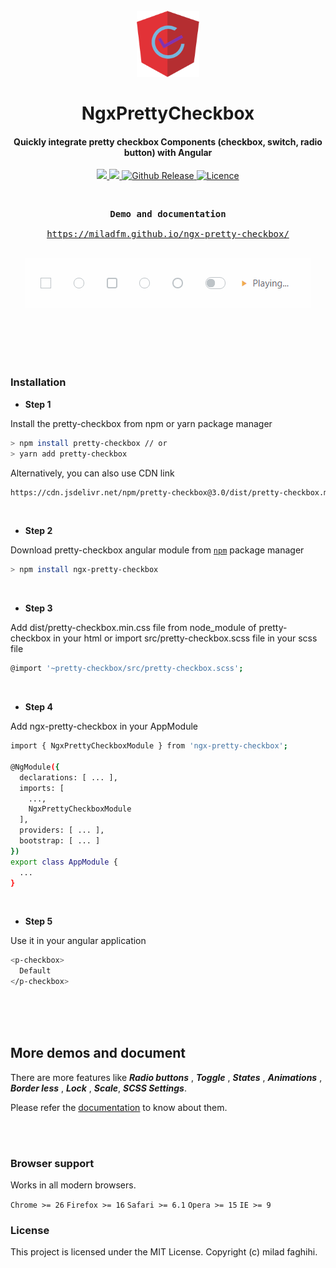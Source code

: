<h1 align="center">
  <br>
  <a href="https://miladfm.github.io/ngx-pretty-checkbox/"><img src="logo.gif" alt="Pretty checkbox angular" width="100"></a>
  <br> <br> NgxPrettyCheckbox <br>
</h1>

<h4 align="center">Quickly integrate pretty checkbox Components (checkbox, switch, radio button) with Angular </h4>

<p align="center">
  <a href="https://github.com/miladfm/ngx-pretty-checkbox/releases">
    <img src="https://img.shields.io/badge/release-v1.0.2-blue.svg">
  </a>

  <a href="https://github.com/angular/angular">
    <img src="https://img.shields.io/badge/angular-6.x-blue.svg">
  </a>

  <a href="https://lokesh-coder.github.io/pretty-checkbox/">
    <img src="https://img.shields.io/badge/pretty--checbox-3.x-blue.svg" alt="Github Release">
  </a>

   <a href="LICENSE">
    <img src="https://img.shields.io/badge/license-MIT-blue.svg" alt="Licence">
  </a>
</p>
<br>

<div class="highlight highlight-source-shell">
<pre>
<div align="center"><strong >Demo and documentation</strong></div>
<div align="center"><a align="center" href="https://miladfm.github.io/ngx-pretty-checkbox/">https://miladfm.github.io/ngx-pretty-checkbox/</a></div>
</pre>
</div>

<div align="center">
<img src="preview.gif" alt="Pretty checkbox preview"/>
</div>

<br><br><br><br>

### Installation
- **Step 1** 

Install the pretty-checkbox from npm or yarn package manager
```sh
> npm install pretty-checkbox // or
> yarn add pretty-checkbox
```  
Alternatively, you can also use CDN link
```sh
https://cdn.jsdelivr.net/npm/pretty-checkbox@3.0/dist/pretty-checkbox.min.css
```

<br>

- **Step 2** 

Download pretty-checkbox angular module from [`npm`](https://www.npmjs.com/package/ngx-pretty-checkbox) package manager
```sh
> npm install ngx-pretty-checkbox
```


<br>

- **Step 3**  

Add dist/pretty-checkbox.min.css file from node_module of pretty-checkbox in your html or import src/pretty-checkbox.scss file in your scss file
```sh
@import '~pretty-checkbox/src/pretty-checkbox.scss';
```
<br>

- **Step 4**  

Add ngx-pretty-checkbox in your AppModule
```sh
import { NgxPrettyCheckboxModule } from 'ngx-pretty-checkbox';

@NgModule({
  declarations: [ ... ],
  imports: [
    ...,
    NgxPrettyCheckboxModule
  ],
  providers: [ ... ],
  bootstrap: [ ... ]
})
export class AppModule { 
  ...
}
```
<br>

- **Step 5**  

Use it in your angular application
```sh
<p-checkbox>
  Default
</p-checkbox>
```
<br><br><br>
## More demos and document

There are more features like  ***Radio buttons*** , ***Toggle*** , ***States*** , ***Animations*** , ***Border less*** , ***Lock*** , ***Scale***, ***SCSS Settings***. 

Please refer the [documentation](https://miladfm.github.io/ngx-pretty-checkbox/) to know about them.

<br><br>

### Browser support

Works in all modern browsers.

`Chrome >= 26` `Firefox >= 16` `Safari >= 6.1` `Opera >= 15` `IE >= 9`

### License
This project is licensed under the MIT License. Copyright (c) milad faghihi.